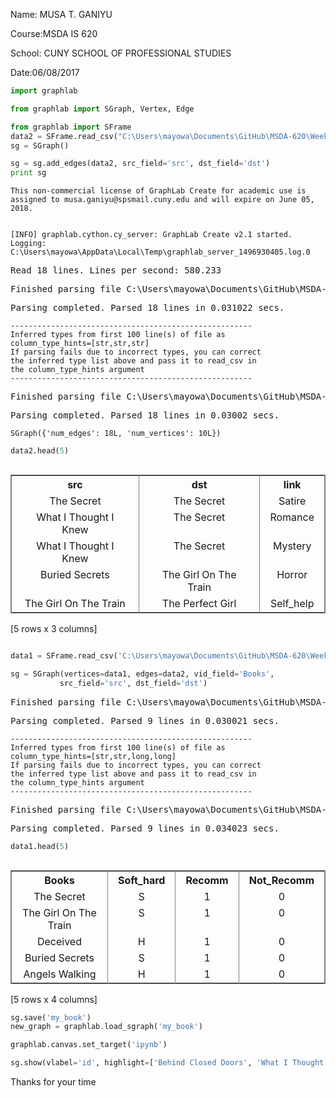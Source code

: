 
Name: MUSA T. GANIYU
    
    
Course:MSDA IS 620
    
    
School: CUNY SCHOOL OF PROFESSIONAL STUDIES
    
    
Date:06/08/2017
    



```python
import graphlab
```


```python
from graphlab import SGraph, Vertex, Edge
```


```python
from graphlab import SFrame
data2 = SFrame.read_csv("C:\Users\mayowa\Documents\GitHub\MSDA-620\Week_1_Data_Set_2.csv")
sg = SGraph()

sg = sg.add_edges(data2, src_field='src', dst_field='dst')
print sg
```

    This non-commercial license of GraphLab Create for academic use is assigned to musa.ganiyu@spsmail.cuny.edu and will expire on June 05, 2018.
    

    [INFO] graphlab.cython.cy_server: GraphLab Create v2.1 started. Logging: C:\Users\mayowa\AppData\Local\Temp\graphlab_server_1496930405.log.0
    


<pre>Read 18 lines. Lines per second: 580.233</pre>



<pre>Finished parsing file C:\Users\mayowa\Documents\GitHub\MSDA-620\Week_1_Data_Set_2.csv</pre>



<pre>Parsing completed. Parsed 18 lines in 0.031022 secs.</pre>


    ------------------------------------------------------
    Inferred types from first 100 line(s) of file as 
    column_type_hints=[str,str,str]
    If parsing fails due to incorrect types, you can correct
    the inferred type list above and pass it to read_csv in
    the column_type_hints argument
    ------------------------------------------------------
    


<pre>Finished parsing file C:\Users\mayowa\Documents\GitHub\MSDA-620\Week_1_Data_Set_2.csv</pre>



<pre>Parsing completed. Parsed 18 lines in 0.03002 secs.</pre>


    SGraph({'num_edges': 18L, 'num_vertices': 10L})
    


```python
data2.head(5)
```




<div style="max-height:1000px;max-width:1500px;overflow:auto;"><table frame="box" rules="cols">
    <tr>
        <th style="padding-left: 1em; padding-right: 1em; text-align: center">src</th>
        <th style="padding-left: 1em; padding-right: 1em; text-align: center">dst</th>
        <th style="padding-left: 1em; padding-right: 1em; text-align: center">link</th>
    </tr>
    <tr>
        <td style="padding-left: 1em; padding-right: 1em; text-align: center; vertical-align: top">The Secret</td>
        <td style="padding-left: 1em; padding-right: 1em; text-align: center; vertical-align: top">The Secret</td>
        <td style="padding-left: 1em; padding-right: 1em; text-align: center; vertical-align: top">Satire</td>
    </tr>
    <tr>
        <td style="padding-left: 1em; padding-right: 1em; text-align: center; vertical-align: top">What I Thought I Knew</td>
        <td style="padding-left: 1em; padding-right: 1em; text-align: center; vertical-align: top">The Secret</td>
        <td style="padding-left: 1em; padding-right: 1em; text-align: center; vertical-align: top">Romance</td>
    </tr>
    <tr>
        <td style="padding-left: 1em; padding-right: 1em; text-align: center; vertical-align: top">What I Thought I Knew</td>
        <td style="padding-left: 1em; padding-right: 1em; text-align: center; vertical-align: top">The Secret</td>
        <td style="padding-left: 1em; padding-right: 1em; text-align: center; vertical-align: top">Mystery</td>
    </tr>
    <tr>
        <td style="padding-left: 1em; padding-right: 1em; text-align: center; vertical-align: top">Buried Secrets</td>
        <td style="padding-left: 1em; padding-right: 1em; text-align: center; vertical-align: top">The Girl On The Train</td>
        <td style="padding-left: 1em; padding-right: 1em; text-align: center; vertical-align: top">Horror</td>
    </tr>
    <tr>
        <td style="padding-left: 1em; padding-right: 1em; text-align: center; vertical-align: top">The Girl On The Train</td>
        <td style="padding-left: 1em; padding-right: 1em; text-align: center; vertical-align: top">The Perfect Girl</td>
        <td style="padding-left: 1em; padding-right: 1em; text-align: center; vertical-align: top">Self_help</td>
    </tr>
</table>
[5 rows x 3 columns]<br/>
</div>




```python

data1 = SFrame.read_csv('C:\Users\mayowa\Documents\GitHub\MSDA-620\Week_1_Data_Set.csv')

sg = SGraph(vertices=data1, edges=data2, vid_field='Books',
           src_field='src', dst_field='dst')
```


<pre>Finished parsing file C:\Users\mayowa\Documents\GitHub\MSDA-620\Week_1_Data_Set.csv</pre>



<pre>Parsing completed. Parsed 9 lines in 0.030021 secs.</pre>


    ------------------------------------------------------
    Inferred types from first 100 line(s) of file as 
    column_type_hints=[str,str,long,long]
    If parsing fails due to incorrect types, you can correct
    the inferred type list above and pass it to read_csv in
    the column_type_hints argument
    ------------------------------------------------------
    


<pre>Finished parsing file C:\Users\mayowa\Documents\GitHub\MSDA-620\Week_1_Data_Set.csv</pre>



<pre>Parsing completed. Parsed 9 lines in 0.034023 secs.</pre>



```python
data1.head(5)
```




<div style="max-height:1000px;max-width:1500px;overflow:auto;"><table frame="box" rules="cols">
    <tr>
        <th style="padding-left: 1em; padding-right: 1em; text-align: center">Books</th>
        <th style="padding-left: 1em; padding-right: 1em; text-align: center">Soft_hard</th>
        <th style="padding-left: 1em; padding-right: 1em; text-align: center">Recomm</th>
        <th style="padding-left: 1em; padding-right: 1em; text-align: center">Not_Recomm</th>
    </tr>
    <tr>
        <td style="padding-left: 1em; padding-right: 1em; text-align: center; vertical-align: top">The Secret</td>
        <td style="padding-left: 1em; padding-right: 1em; text-align: center; vertical-align: top">S</td>
        <td style="padding-left: 1em; padding-right: 1em; text-align: center; vertical-align: top">1</td>
        <td style="padding-left: 1em; padding-right: 1em; text-align: center; vertical-align: top">0</td>
    </tr>
    <tr>
        <td style="padding-left: 1em; padding-right: 1em; text-align: center; vertical-align: top">The Girl On The Train</td>
        <td style="padding-left: 1em; padding-right: 1em; text-align: center; vertical-align: top">S</td>
        <td style="padding-left: 1em; padding-right: 1em; text-align: center; vertical-align: top">1</td>
        <td style="padding-left: 1em; padding-right: 1em; text-align: center; vertical-align: top">0</td>
    </tr>
    <tr>
        <td style="padding-left: 1em; padding-right: 1em; text-align: center; vertical-align: top">Deceived</td>
        <td style="padding-left: 1em; padding-right: 1em; text-align: center; vertical-align: top">H</td>
        <td style="padding-left: 1em; padding-right: 1em; text-align: center; vertical-align: top">1</td>
        <td style="padding-left: 1em; padding-right: 1em; text-align: center; vertical-align: top">0</td>
    </tr>
    <tr>
        <td style="padding-left: 1em; padding-right: 1em; text-align: center; vertical-align: top">Buried Secrets</td>
        <td style="padding-left: 1em; padding-right: 1em; text-align: center; vertical-align: top">S</td>
        <td style="padding-left: 1em; padding-right: 1em; text-align: center; vertical-align: top">1</td>
        <td style="padding-left: 1em; padding-right: 1em; text-align: center; vertical-align: top">0</td>
    </tr>
    <tr>
        <td style="padding-left: 1em; padding-right: 1em; text-align: center; vertical-align: top">Angels Walking</td>
        <td style="padding-left: 1em; padding-right: 1em; text-align: center; vertical-align: top">H</td>
        <td style="padding-left: 1em; padding-right: 1em; text-align: center; vertical-align: top">1</td>
        <td style="padding-left: 1em; padding-right: 1em; text-align: center; vertical-align: top">0</td>
    </tr>
</table>
[5 rows x 4 columns]<br/>
</div>




```python
sg.save('my_book')
new_graph = graphlab.load_sgraph('my_book')
```


```python
graphlab.canvas.set_target('ipynb')
```


```python
sg.show(vlabel='id', highlight=['Behind Closed Doors', 'What I Thought I Knew'], arrows=True)
```



Thanks for your time


```python

```


```python

```
